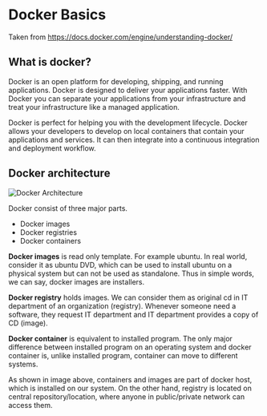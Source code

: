 # Docker Basics

Taken from https://docs.docker.com/engine/understanding-docker/

## What is docker?

Docker is an open platform for developing, shipping, and running applications. Docker is designed to deliver your applications faster. With Docker you can separate your applications from your infrastructure and treat your infrastructure like a managed application.

Docker is perfect for helping you with the development lifecycle. Docker allows your developers to develop on local containers that contain your applications and services. It can then integrate into a continuous integration and deployment workflow.

## Docker architecture

![Docker Architecture](https://docs.docker.com/engine/article-img/architecture.svg)

Docker consist of three major parts.

- Docker images
- Docker registries
- Docker containers

**Docker images** is read only template. For example ubuntu. In real world, consider it as ubuntu DVD, which can be used to install ubuntu on a physical system but can not be used as standalone. Thus in simple words, we can say, docker images are installers.

**Docker registry** holds images. We can consider them as original cd in IT department of an organization (registry). Whenever someone need a software, they request IT department and IT department provides a copy of CD (image).

**Docker container** is equivalent to installed program. The only major difference between installed program on an operating system and docker container is, unlike installed program, container can move to different systems.

As shown in image above, containers and images are part of docker host, which is installed on our system. On the other hand, registry is located on central repository/location, where anyone in public/private network can access them.
